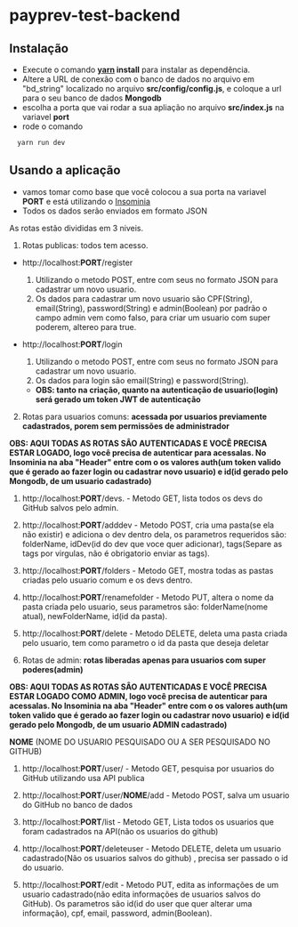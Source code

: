 # payprev-test-backend

## Instalação 
- Execute o comando **[yarn](https://yarnpkg.com/lang/en/) install** para instalar as dependência.
- Altere a URL de conexão com o banco de dados no arquivo em "bd_string" localizado no arquivo **src/config/config.js**, e coloque a url para o seu banco de dados **Mongodb**
- escolha a porta que vai rodar a sua apliação no arquivo **src/index.js** na variavel **port**
- rode o comando 
```bash
  yarn run dev
```
## Usando a aplicação

- vamos tomar como base que você colocou a sua porta na variavel **PORT** e está utilizando o [Insominia](https://insomnia.rest/)
- Todos os dados serão enviados em formato JSON
  
As rotas estão divididas em 3 niveis.
1. Rotas publicas: todos tem acesso.
  - http://localhost:**PORT**/register
    1. Utilizando o metodo POST, entre com seus no formato JSON para cadastrar um novo usuario.
    2. Os dados para cadastrar um novo usuario são CPF(String), email(String), password(String) e admin(Boolean) por padrão o          campo admin vem como falso, para criar um usuario com super poderem, altereo para true.
  - http://localhost:**PORT**/login
  
    1. Utilizando o metodo POST, entre com seus no formato JSON para cadastrar um novo usuario.
    2. Os dados para login são email(String) e password(String). 
    
    - **OBS: tanto na criação, quanto na autenticação de usuario(login) será gerado um token JWT de autenticação**
    
2. Rotas para usuarios comuns: **acessada por usuarios previamente cadastrados, porem sem permissões de administrador**
 
 **OBS: AQUI TODAS AS ROTAS SÂO AUTENTICADAS E VOCÊ PRECISA ESTAR LOGADO, logo você precisa de autenticar para acessalas. No Insominia na aba "Header" entre com o os valores auth(um token valido que é gerado ao fazer login ou cadastrar novo usuario) e id(id gerado pelo Mongodb, de um usuario cadastrado)**
  
  1. http://localhost:**PORT**/devs.
    - Metodo GET, lista todos os devs do GitHub salvos pelo admin.
  
  2. http://localhost:**PORT**/adddev
    - Metodo POST, cria uma pasta(se ela não existir) e adiciona o dev dentro dela, os parametros requeridos são: folderName,     idDev(id do dev que voce quer adicionar), tags(Separe as tags por virgulas, não é obrigatorio enviar as tags).

  3. http://localhost:**PORT**/folders
    - Metodo GET, mostra todas as pastas criadas pelo usuario comum e os devs dentro.
  
  4. http://localhost:**PORT**/renamefolder
    - Metodo PUT, altera o nome da pasta criada pelo usuario, seus parametros são: folderName(nome atual), newFolderName,           id(id da pasta).
  
  5. http://localhost:**PORT**/delete
    - Metodo DELETE, deleta uma pasta criada pelo usuario, tem como parametro o id da pasta que deseja deletar
  
    
3. Rotas de admin: **rotas liberadas apenas para usuarios com super poderes(admin)**

  **OBS: AQUI TODAS AS ROTAS SÂO AUTENTICADAS E VOCÊ PRECISA ESTAR LOGADO COMO ADMIN, logo você precisa de autenticar para acessalas. No Insominia na aba "Header" entre com o os valores auth(um token valido que é gerado ao fazer login ou cadastrar novo usuario) e id(id gerado pelo Mongodb, de um usuario ADMIN cadastrado)**
   
   **NOME** (NOME DO USUARIO PESQUISADO OU A SER PESQUISADO NO GITHUB)
       
   1. http://localhost:**PORT**/user/<NOME>
    - Metodo GET, pesquisa por usuarios do GitHub utilizando usa API publica
  
   2. http://localhost:**PORT**/user/**NOME**/add
    - Metodo POST, salva um usuario do GitHub no banco de dados
  
   3. http://localhost:**PORT**/list
    - Metodo GET, Lista todos os usuarios que foram cadastrados na API(não os usuarios do github)
  
   4. http://localhost:**PORT**/deleteuser
    - Metodo DELETE, deleta um usuario cadastrado(Não os usuarios salvos do github) , precisa ser passado o id do usuario.
  
  5. http://localhost:**PORT**/edit
    - Metodo PUT, edita as informações de um usuario cadastrado(não edita informações de usuarios salvos do GitHub). Os parametros são id(id do user que quer alterar uma informação), cpf, email, password, admin(Boolean).

